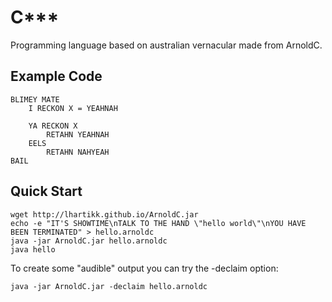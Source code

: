 # C***

Programming language based on australian vernacular made from ArnoldC.

## Example Code

	BLIMEY MATE
		I RECKON X = YEAHNAH

		YA RECKON X
			RETAHN YEAHNAH
		EELS
			RETAHN NAHYEAH
	BAIL

## Quick Start

	wget http://lhartikk.github.io/ArnoldC.jar
	echo -e "IT'S SHOWTIME\nTALK TO THE HAND \"hello world\"\nYOU HAVE BEEN TERMINATED" > hello.arnoldc
	java -jar ArnoldC.jar hello.arnoldc
	java hello

To create some "audible" output you can try the -declaim option:

	java -jar ArnoldC.jar -declaim hello.arnoldc
